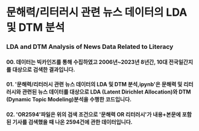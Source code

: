 # 문해력/리터러시 관련 뉴스 데이터의 LDA 및 DTM 분석
### LDA and DTM Analysis of News Data Related to Literacy
#### 00. 데이터는 빅카인즈를 통해 수집하였고 2006년~2023년 8년간, 10대 전국일간지를 대상으로 검색한 결과입니다.
#### 01. '문해력/리터러시 관련 뉴스 데이터의 LDA 및 DTM 분석,ipynb'은 문해력 및 리터러시와 관련된 뉴스 데이터를 대상으로 LDA (Latent Dirichlet Allocation)와 DTM (Dynamic Topic Modeling)분석을 수행한 코드입니다. 
#### 02. 'OR2594'파일은 위의 검색 조건으로 '문해력 OR 리터러시'가 내용+본문에 포함된 기사를 검색했을 때 나온 2594건에 관한 데이터입니다.
